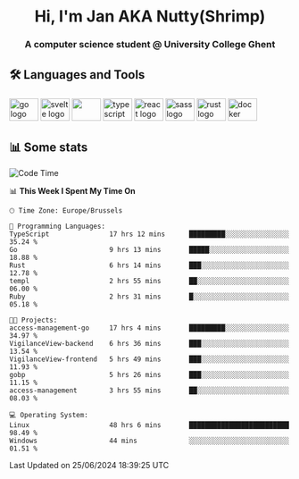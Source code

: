 <h1 align="center">Hi, I'm Jan AKA Nutty(Shrimp)</h1>
<h3 align="center">A computer science student @ University College Ghent</h3>

<h2 align="left">🛠️ Languages and Tools</h2>

###

<div align="left">
  <img src="https://cdn.jsdelivr.net/gh/devicons/devicon/icons/go/go-original.svg" height="40" width="52" alt="go logo"  />
  <img src="https://cdn.jsdelivr.net/gh/devicons/devicon@latest/icons/svelte/svelte-original.svg"  height="40" width="52" alt="svelte logo" />
  <img src="https://cdn.jsdelivr.net/gh/devicons/devicon@latest/icons/tailwindcss/tailwindcss-original.svg" height="40" width="52" />
  <img src="https://cdn.jsdelivr.net/gh/devicons/devicon/icons/typescript/typescript-original.svg" height="40" width="52" alt="typescript logo"  />
  <img src="https://cdn.jsdelivr.net/gh/devicons/devicon/icons/react/react-original.svg" height="40" width="52" alt="react logo"  />
  <img src="https://cdn.jsdelivr.net/gh/devicons/devicon/icons/sass/sass-original.svg" height="40" width="52" alt="sass logo"  />
  <img src="https://cdn.jsdelivr.net/gh/devicons/devicon@latest/icons/rust/rust-original.svg" height="40" width="52" alt="rust logo" />
  <img src="https://cdn.jsdelivr.net/gh/devicons/devicon/icons/docker/docker-original.svg" height="40" width="52" alt="docker logo"  />
</div>

<h2>📊 Some stats</h2>

<!--START_SECTION:waka-->
![Code Time](http://img.shields.io/badge/Code%20Time-4%2C727%20hrs%2036%20mins-blue)

📊 **This Week I Spent My Time On** 

```text
🕑︎ Time Zone: Europe/Brussels

💬 Programming Languages: 
TypeScript               17 hrs 12 mins      █████████░░░░░░░░░░░░░░░░   35.24 % 
Go                       9 hrs 13 mins       █████░░░░░░░░░░░░░░░░░░░░   18.88 % 
Rust                     6 hrs 14 mins       ███░░░░░░░░░░░░░░░░░░░░░░   12.78 % 
templ                    2 hrs 55 mins       ██░░░░░░░░░░░░░░░░░░░░░░░   06.00 % 
Ruby                     2 hrs 31 mins       █░░░░░░░░░░░░░░░░░░░░░░░░   05.18 % 

🐱‍💻 Projects: 
access-management-go     17 hrs 4 mins       █████████░░░░░░░░░░░░░░░░   34.97 % 
VigilanceView-backend    6 hrs 36 mins       ███░░░░░░░░░░░░░░░░░░░░░░   13.54 % 
VigilanceView-frontend   5 hrs 49 mins       ███░░░░░░░░░░░░░░░░░░░░░░   11.93 % 
gobp                     5 hrs 26 mins       ███░░░░░░░░░░░░░░░░░░░░░░   11.15 % 
access-management        3 hrs 55 mins       ██░░░░░░░░░░░░░░░░░░░░░░░   08.03 % 

💻 Operating System: 
Linux                    48 hrs 6 mins       █████████████████████████   98.49 % 
Windows                  44 mins             ░░░░░░░░░░░░░░░░░░░░░░░░░   01.51 % 
```


 Last Updated on 25/06/2024 18:39:25 UTC
<!--END_SECTION:waka-->
